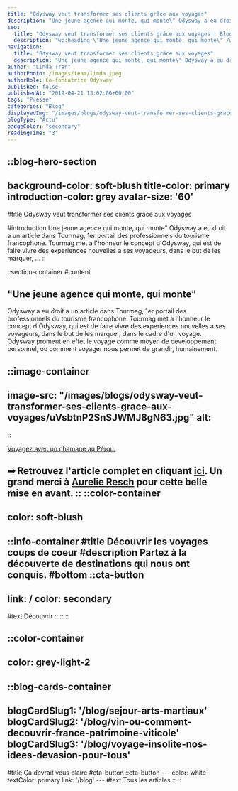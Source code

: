 ```yaml
---
title: "Odysway veut transformer ses clients grâce aux voyages"
description: "Une jeune agence qui monte, qui monte\" Odysway a eu droit a un article dans Tourmag, 1er portail des professionnels du tourisme francophone. Tourmag met a l'honneur le concept d'Odysway, qui est de faire vivre des experiences nouvelles a ses voyageurs, dans le but de les marquer, ..."
seo:
  title: "Odysway veut transformer ses clients grâce aux voyages | Blog Odysway"
  description: "wp:heading \"Une jeune agence qui monte, qui monte\" /wp:heading wp:paragraph Odysway a eu droit a un article dans Tourmag, 1er portail des pr"
navigation:
  title: "Odysway veut transformer ses clients grâce aux voyages"
  description: "Une jeune agence qui monte, qui monte\" Odysway a eu droit a un article dans Tourmag, 1er portail des professionnels du tourisme francophone. Tourmag met a l'honneur le concept d'Odysway, qui est de faire vivre des experiences nouvelles a ses voyageurs, dans le but de les marquer, ..."
author: "Linda Tran"
authorPhoto: /images/team/linda.jpeg
authorRole: Co-fondatrice Odysway
published: false
publishedAt: "2019-04-21 13:02:00+00:00"
tags: "Presse"
categories: "Blog"
displayedImg: "/images/blogs/odysway-veut-transformer-ses-clients-grace-aux-voyages/c4PGp5pUTFuacfMDQ07O.jpg"
blogType: "Actu"
badgeColor: "secondary"
readingTime: "3"
---
```


::blog-hero-section
---
background-color: soft-blush
title-color: primary
introduction-color: grey
avatar-size: '60'
---
#title
Odysway veut transformer ses clients grâce aux voyages

#introduction
Une jeune agence qui monte, qui monte" Odysway a eu droit a un article dans Tourmag, 1er portail des professionnels du tourisme francophone. Tourmag met a l'honneur le concept d'Odysway, qui est de faire vivre des experiences nouvelles a ses voyageurs, dans le but de les marquer, ...
::

::section-container
#content
## "Une jeune agence qui monte, qui monte"

Odysway a eu droit a un article dans Tourmag, 1er portail des professionnels du tourisme francophone. Tourmag met a l'honneur le concept d'Odysway, qui est de faire vivre des experiences nouvelles a ses voyageurs, dans le but de les marquer, dans le cadre d'un voyage. Odysway promeut en effet le voyage comme moyen de developpement personnel, ou comment voyager nous permet de grandir, humainement.

::image-container
---
image-src: "/images/blogs/odysway-veut-transformer-ses-clients-grace-aux-voyages/uVsbtnP2SnSJWMJ8gN63.jpg"
alt: 
---
::

[Voyagez avec un chamane au Pérou.](https://odysway.com/voyages/voyage-chamanique-perou)

➡ Retrouvez l'article complet en cliquant [ici](https://www.tourmag.com/Nouveau-Odysway-veut-transformer-ses-clients-grace-aux-voyages_a96556.html). Un grand merci à [Aurelie Resch](http://aurelieresch.com/biographie/) pour cette belle mise en avant.
::
::color-container
---
color: soft-blush
---
  ::info-container
  #title
  Découvrir les voyages coups de coeur
  #description
  Partez à la découverte de destinations qui nous ont conquis.
  #bottom
  ::cta-button
  ---
  link: /
  color: secondary
  ---
  #text
  Découvrir
  ::
  ::
::

::color-container
---
color: grey-light-2
---
  ::blog-cards-container
  ---
  blogCardSlug1: '/blog/sejour-arts-martiaux' 
  blogCardSlug2: '/blog/vin-ou-comment-decouvrir-france-patrimoine-viticole' 
  blogCardSlug3: '/blog/voyage-insolite-nos-idees-devasion-pour-tous' 
  ---
  #title
  Ça devrait vous plaire
  #cta-button
    ::cta-button
    ---
    color: white
    textColor: primary
    link: '/blog'
    ---
    #text
    Tous les  articles
    ::
  ::

